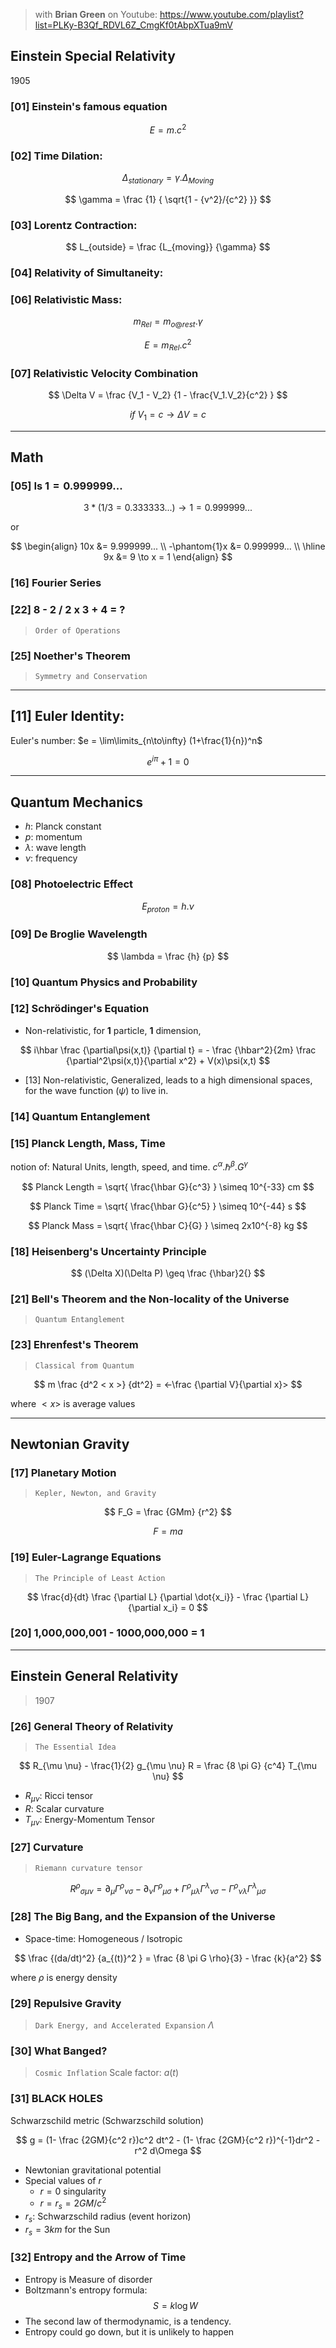 
> with
  **Brian Green**
  on Youtube: https://www.youtube.com/playlist?list=PLKy-B3Qf_RDVL6Z_CmgKf0tAbpXTua9mV

Einstein Special Relativity
---

1905

### [01] Einstein's famous equation

$$ E = m.c^2 $$

### [02] Time Dilation:

$$ \Delta_{stationary} = \gamma . \Delta_{Moving} $$

$$ \gamma = \frac {1} { \sqrt{1 - {v^2}/{c^2} }} $$

### [03] Lorentz Contraction:
  
$$ L_{outside} = \frac {L_{moving}} {\gamma} $$

### [04] Relativity of Simultaneity:
  


### [06] Relativistic Mass:
  
$$ m_{Rel} = m_{o@rest}.\gamma $$

$$ E = m_{Rel}.c^2 $$

### [07] Relativistic Velocity Combination
  
$$ \Delta V  = \frac {V_1 - V_2} {1 - \frac{V_1.V_2}{c^2} } $$

$$ if \ V_1 = c \to \Delta V = c $$

----


Math
---

### [05] Is $1=0.999999...$

$$ 3* (1/3 = 0.333333...) \to 1 = 0.999999... $$

or

$$
\begin{align}
10x &= 9.999999... \\
-\phantom{1}x &= 0.999999... \\
\hline
9x &= 9 \to x = 1
\end{align}
$$

### [16] Fourier Series

### [22] 8 - 2 / 2 x 3 + 4 = ?
  
> ```Order of Operations```

### [25] Noether's Theorem
> ```Symmetry and Conservation```

----


[11] Euler Identity:
---
  
Euler's number: $e = \lim\limits_{n\to\infty}  (1+\frac{1}{n})^n$

$$ e^{i\pi} + 1 = 0 $$

----


Quantum Mechanics
---

* $h$: Planck constant
* $p$: momentum
* $\lambda$: wave length
* $\nu$: frequency

### [08] Photoelectric Effect

$$
E_{proton} = h.\nu
$$

### [09] De Broglie Wavelength

$$ \lambda = \frac {h} {p} $$

### [10] Quantum Physics and Probability


### [12] Schrödinger's Equation
  
+ Non-relativistic, for **1** particle, **1** dimension,

$$ i\hbar \frac {\partial\psi(x,t)} {\partial t} = - \frac {\hbar^2}{2m} \frac {\partial^2\psi(x,t)}{\partial x^2} + V(x)\psi(x,t) $$

+ [13] Non-relativistic, Generalized,
     leads to a high dimensional spaces, for the wave function ($\psi$) to live in.

### [14] Quantum Entanglement


### [15] Planck Length, Mass, Time
  
notion of: Natural Units, length, speed, and time.
$c^{\alpha}.\hbar^{\beta}.G^{\gamma}$

$$ Planck Length = \sqrt{ \frac{\hbar G}{c^3} } \simeq 10^{-33} cm $$

$$ Planck Time   = \sqrt{ \frac{\hbar G}{c^5} } \simeq  10^{-44} s $$

$$ Planck Mass   = \sqrt{ \frac{\hbar C}{G} }   \simeq 2x10^{-8} kg $$

### [18] Heisenberg's Uncertainty Principle

$$ (\Delta X)(\Delta P) \geq \frac {\hbar}2{} $$

### [21] Bell's Theorem and the Non-locality of the Universe

> ```Quantum Entanglement```

### [23] Ehrenfest's Theorem

> ```Classical from Quantum```

$$ m \frac {d^2 < x >} {dt^2} = <-\frac {\partial V}{\partial x}> $$

where $<x>$ is average values
  
----


Newtonian Gravity
---

### [17] Planetary Motion

> ```Kepler, Newton, and Gravity```

$$ F_G = \frac {GMm} {r^2} $$

$$ F = ma $$

### [19] Euler-Lagrange Equations

> ```The Principle of Least Action```

$$ \frac{d}{dt} \frac {\partial L} {\partial \dot{x_i}} - \frac {\partial L} {\partial x_i} = 0 $$

### [20] 1,000,000,001 - 1000,000,000 = 1

----
  

Einstein General Relativity
---
> 1907

### [26] General Theory of Relativity
> ```The Essential Idea```

$$
R_{\mu \nu} - \frac{1}{2} g_{\mu \nu} R =
\frac {8 \pi G} {c^4} T_{\mu \nu}
$$

* $R_{\mu \nu}$: Ricci tensor
* $R$: Scalar curvature
* $T_{\mu \nu}$: Energy-Momentum Tensor

### [27] Curvature

> ```Riemann curvature tensor```

$$
  R^\rho{}_{\sigma\mu\nu} =
\partial_\mu\Gamma^\rho{}_{\nu\sigma} -
\partial_\nu\Gamma^\rho{}_{\mu\sigma} +
\Gamma^\rho{}_{\mu\lambda}\Gamma^\lambda{}_{\nu\sigma} -
\Gamma^\rho{}_{\nu\lambda}\Gamma^\lambda{}_{\mu\sigma}
$$

### [28] The Big Bang, and the Expansion of the Universe

+ Space-time: Homogeneous / Isotropic

$$ \frac {(da/dt)^2} {a_{(t)}^2 } = \frac {8 \pi G \rho}{3} - \frac {k}{a^2} $$

where $\rho$ is energy density

### [29] Repulsive Gravity

> ```Dark Energy, and Accelerated Expansion```
  $\Lambda$

### [30] What Banged?
> ```Cosmic Inflation```
  Scale factor: $a(t)$

### [31] BLACK HOLES

Schwarzschild metric (Schwarzschild solution)

$$ g = (1- \frac {2GM}{c^2 r})c^2 dt^2 - (1- \frac {2GM}{c^2 r})^{-1}dr^2 - r^2 d\Omega $$

* Newtonian gravitational potential
* Special values of $r$
  - $r = 0$ singularity
  - $r = r_s = 2GM/c^2$
* $r_s$: Schwarzschild radius (event horizon)
* $r_s = 3 km$ for the Sun

### [32] Entropy and the Arrow of Time
  
+ Entropy is Measure of disorder
+ Boltzmann's entropy formula:
$$ S = k \log{W} $$
+ The second law of thermodynamic, is a tendency.
+ Entropy could go down, but it is unlikely to happen

